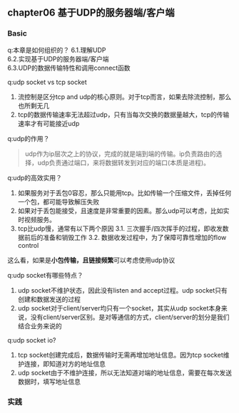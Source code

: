 ## chapter06 基于UDP的服务器端/客户端

### Basic

q:本章是如何组织的？
6.1.理解UDP<br>
6.2.实现基于UDP的服务器端/客户端<br>
6.3.UDP的数据传输特性和调用connect函数<br>

q:udp socket vs tcp socket
1. 流控制是区分tcp and udp的核心原则。对于tcp而言，如果去除流控制，那么也所剩无几
2. tcp的数据传输速率无法超过udp，只有当每次交换的数据量越大，tcp的传输速率才有可能接近udp

q:udp的作用？
>udp作为ip层次之上的协议，完成的就是端到端的传输。ip负责路由的选择，udp负责通过端口，来将数据转发到对应的端口(本质是进程)。

q:udp的高效实用？
1. 如果服务对于丢包0容忍，那么只能用tcp。比如传输一个压缩文件，丢掉任何一个包，都可能导致解压失败
2. 如果对于丢包能接受，且速度是非常重要的因素。那么udp可以考虑，比如实时视频服务。
3. tcp比udp慢，通常有以下两个原因
3.1. 三次握手/四次挥手的过程，即收发数据前后的准备和销毁工作
3.2. 数据收发过程中，为了保障可靠性增加的flow control

这么看，如果是**小包传输，且链接频繁**可以考虑使用udp协议

q:udp socket有哪些特点？
1. udp socket不维护状态，因此没有listen and accept过程。udp socket只有创建和数据发送的过程
2. udp socket对于client/server均只有一个socket，其实从udp socket本身来说，没有client/server区别。是对等通信的方式，client/server的划分是我们结合业务来说的

q:udp socket io?
1. tcp socket创建完成后，数据传输时无需再增加地址信息。因为tcp socket维护连接，即知道对方的地址信息
2. udp socket由于不维护连接，所以无法知道对端的地址信息，需要在每次发送数据时，填写地址信息


### 实践
